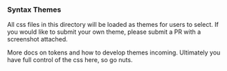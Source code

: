### Syntax Themes

All css files in this directory will be loaded as themes for users to select. If you would like to submit your own theme, please submit a PR with a screenshot attached.

More docs on tokens and how to develop themes incoming. Ultimately you have full control of the css here, so go nuts.
